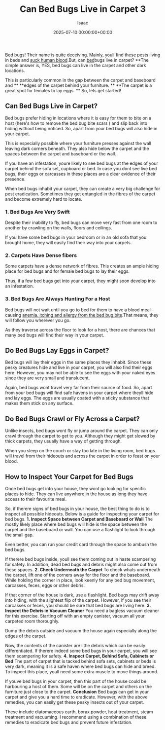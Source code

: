 ﻿---
title: Can Bed Bugs Live in Carpet 3
description: Bed bugs! Their name is quite deceiving.Mainly, youll find these pests living in beds and suck human blood-eat . But, can bed bugs live in carpet? The simple...
slug: /can-bed-bugs-live-in-carpet-3/
date: 2025-07-10 00:00:00+00:00
lastmod: 2025-07-10 00:00:00+03:00
author: Isaac
categories:
- Bed Bugs
- Guide
tags:
- bed-bugs
- bed
- bug
layout: post
---

Bed bugs! Their name is quite deceiving. Mainly, youll find these pests living in beds and [suck human blood](https://pestpolicy.com/what-do-[bed-bugs](https://pestpolicy.com/bed-bug-bites-vs-mosquito-bites/)-eat/).But, can [bed](https://pestpolicy.com/bed-bug-bites-vs-other-bites/)bugs live in carpet? **The simple answer is, YES, bed bugs can live in the carpet and other dark locations.

This is particularly common in the gap between the carpet and baseboard and ** **edges of the carpet behind your furniture. ** **The carpet is a great spot for females to lay eggs. ** So, lets get started!

##  **Can Bed Bugs Live in Carpet?**

Bed bugs prefer hiding in locations where it is easy for them to bite on a host (here's how to remove the bed bug bite scars ) and slip back into hiding without being noticed. So, apart from your bed bugs will also hide in your carpet.

This is especially possible where your furniture presses against the wall leaving dark corners beneath. They also hide below the carpet and the spaces between the carpet and baseboard or the wall.

If you have an infestation, youre likely to see bed bugs at the edges of your carpet behind the sofa set, cupboard or bed. In case you dont see live bed bugs, their eggs or carcasses in these places are a clear evidence of their presence.

When bed bugs inhabit your carpet, they can create a very big challenge for pest eradication. Sometimes they get entangled in the fibres of the carpet and become extremely hard to locate.

###  **1. Bed Bugs Are Very Swift**

Despite their inability to fly, bed bugs can move very fast from one room to another by crawling on the walls, floors and ceilings.

If you have some bed bugs in your bedroom or in an old sofa that you brought home, they will easily find their way into your carpets.

###  2. Carpets Have Dense fibers

Some carpets have a dense network of fibres. This creates an ample hiding place for bed bugs and for female bed bugs to lay their eggs.

Thus, if a few bed bugs get into your carpet, they might soon develop into an infestation.

###  **3. Bed Bugs Are Always Hunting For a Host**

Bed bugs will not wait until you go to bed for them to have a blood meal - causing [anemia, itching and allergy from the bed bug bite](https://pestpolicy.com/can-bed-bugs-make-you-sick/).That means, they will follow you wherever you go.

As they traverse across the floor to look for a host, there are chances that many bed bugs will find their way in your carpet.

##  **Do Bed Bugs Lay Eggs in Carpet?**

Bed bugs will lay their eggs in the same places they inhabit. Since these pesky creatures hide and live in your carpet, you will also find their eggs here. However, you may not be able to see the eggs with your naked eyes since they are very small and translucent.

Again, bed bugs wont travel very far from their source of food. So, apart from your bed bugs will find safe havens in your carpet where theyll hide and lay eggs. The eggs are usually coated with a sticky substance that makes them stick on any surface.

##  **Do Bed Bugs Crawl or Fly Across a Carpet?**

Unlike insects, bed bugs wont fly or jump around the carpet. They can only crawl through the carpet to get to you. Although they might get slowed by thick carpets, they usually have a way of getting through.

When you sleep on the couch or stay too late in the living room, bed bugs will travel from their hideouts and across the carpet in order to feast on your blood.

##  **How to Inspect Your Carpet for Bed Bugs**

Once bed bugs get into your house, they wont go looking for specific places to hide. They can live anywhere in the house as long they have access to their favourite meal.

So, if therere signs of bed bugs in your house, the best thing to do is to inspect all possible hideouts. Below is a guide for inspecting your carpet for bed bugs. **1. Inspect Space between Carpet and Baseboard or Wall** The mostly likely place where bed bugs will hide is the space between the carpet and the baseboard or wall. You can use a flashlight to look through the small gap.

Even better, you can run your credit card through the space to ambush the bed bugs.

If therere bed bugs inside, youll see them coming out in haste scampering for safety. In addition, dead bed bugs and debris might also come out from these spaces. **2. Check Underneath the Carpet** To check whats underneath the carpet, lift one of the corners away for the floor and the baseboard. While holding the corner in place, look keenly for any bed bug movement, carcasses, feces, eggs or other debris.

If that corner of the house is dark, use a flashlight. Bed bugs may drift away into hiding, with the slightest flip of the carpet. However, if you see their carcasses or feces, you should be sure that bed bugs are living here. **3. Inspect the Debris in Vacuum Cleaner** You need a bagless vacuum cleaner for this exercise. Starting off with an empty canister, vacuum all your carpeted room thoroughly.

Dump the debris outside and vacuum the house again especially along the edges of the carpet.

Now, the contents of the canister are little debris which can be easily differentiated. If therere indeed some bed bugs in your carpet, you will see them scampering for safety. **4. Inspect Carpet, Behind Sofa, Cabinets or Bed** The part of carpet that is tacked behind sofa sets, cabinets or beds is very dark, meaning it is a safe haven where bed bugs can hide and breed. To inspect this place, youll need some extra muscle to move things around.

If youve bed bugs in your carpet, then this part of the house could be harbouring a host of them. Some will be on the carpet and others on the furniture just close to the carpet. **Conclusion** Bed bugs can get in your carpet and give you a hard time to eradicate. However, with the above remedies, you can easily get these pesky insects out of your carpet.

These include diatomaceous earth, borax powder, heat treatment, steam treatment and vacuuming. I recommend using a combination of these remedies to eradicate bed bugs and prevent future infestation.

